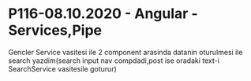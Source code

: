 # P116-08.10.2020 - Angular - Services,Pipe

Gencler Service vasitesi ile 2 component arasinda datanin oturulmesi ile search yazdim(search input nav compdadi,post ise oradaki text-i SearchService vasitesile goturur)
